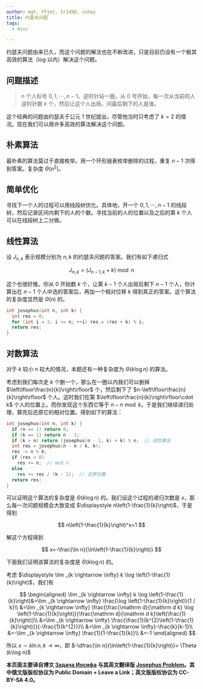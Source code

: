```yaml
---
author: mgt, FFjet, Ir1dXD, sshwy
title: 约瑟夫问题
tags:
  - misc

---
```


约瑟夫问题由来已久，而这个问题的解法也在不断改进，只是目前仍没有一个极其高效的算法（log 以内）解决这个问题。

## 问题描述

> n 个人标号 $0,1,\cdots, n-1$。逆时针站一圈，从 $0$ 号开始，每一次从当前的人逆时针数 $k$ 个，然后让这个人出局。问最后剩下的人是谁。

这个经典的问题由约瑟夫于公元 1 世纪提出，尽管他当时只考虑了 $k=2$ 的情况。现在我们可以用许多高效的算法解决这个问题。

## 朴素算法

最朴素的算法莫过于直接枚举。用一个环形链表枚举删除的过程，重复 $n-1$ 次得到答案。复杂度 $\Theta (n^2)$。

## 简单优化

寻找下一个人的过程可以用线段树优化。具体地，开一个 $0,1,\cdots, n-1$ 的线段树，然后记录区间内剩下的人的个数。寻找当前的人的位置以及之后的第 $k$ 个人可以在线段树上二分做。

## 线性算法

设 $J_{n,k}$ 表示规模分别为 $n,k$ 的约瑟夫问题的答案。我们有如下递归式

$$
J_{n,k}=(J_{n-1,k}+k)\bmod n
$$

这个也很好推。你从 $0$ 开始数 $k$ 个，让第 $k-1$ 个人出局后剩下 $n-1$ 个人，你计算出在 $n-1$ 个人中选的答案后，再加一个相对位移 $k$ 得到真正的答案。这个算法的复杂度显然是 $\Theta (n)$ 的。

```cpp
int josephus(int n, int k) {
  int res = 0;
  for (int i = 1; i <= n; ++i) res = (res + k) % i;
  return res;
}
```

## 对数算法

对于 $k$ 较小 $n$ 较大的情况，本题还有一种复杂度为 $\Theta (k\log n)$ 的算法。

考虑到我们每次走 $k$ 个删一个，那么在一圈以内我们可以删掉 $\left\lfloor\frac{n}{k}\right\rfloor$ 个，然后剩下了 $n-\left\lfloor\frac{n}{k}\right\rfloor$ 个人。这时我们在第 $\left\lfloor\frac{n}{k}\right\rfloor\cdot k$ 个人的位置上。而你发现这个东西它等于 $n-n\bmod k$。于是我们继续递归处理，算完后还原它的相对位置。得到如下的算法：

```cpp
int josephus(int n, int k) {
  if (n == 1) return 0;
  if (k == 1) return n - 1;
  if (k > n) return (josephus(n - 1, k) + k) % n;  // 线性算法
  int res = josephus(n - n / k, k);
  res -= n % k;
  if (res < 0)
    res += n;  // mod n
  else
    res += res / (k - 1);  // 还原位置
  return res;
}
```

可以证明这个算法的复杂度是 $\Theta (k\log n)$ 的。我们设这个过程的递归次数是 $x$，那么每一次问题规模会大致变成 $\displaystyle n\left(1-\frac{1}{k}\right)$，于是得到

$$
n\left(1-\frac{1}{k}\right)^x=1
$$

解这个方程得到

$$
x=-\frac{\ln n}{\ln\left(1-\frac{1}{k}\right)}
$$

下面我们证明该算法的复杂度是 $\Theta (k\log n)$ 的。

考虑 $\displaystyle \lim _{k \rightarrow \infty} k \log \left(1-\frac{1}{k}\right)$，我们有

$$
\begin{aligned}
\lim _{k \rightarrow \infty} k \log \left(1-\frac{1}{k}\right)&=\lim _{k \rightarrow \infty} \frac{\log \left(1-\frac{1}{k}\right)}{1 / k}\\
&=\lim _{k \rightarrow \infty} \frac{\frac{\mathrm d}{\mathrm d k} \log \left(1-\frac{1}{k}\right)}{\frac{\mathrm d}{\mathrm d k}\left(\frac{1}{k}\right)}\\
&=\lim _{k \rightarrow \infty} \frac{\frac{1}{k^{2}\left(1-\frac{1}{k}\right)}}{-\frac{1}{k^{2}}}\\
&=\lim _{k \rightarrow \infty}-\frac{k}{k-1}\\
&=-\lim _{k \rightarrow \infty} \frac{1}{1-\frac{1}{k}}\\
&=-1
\end{aligned}
$$

所以 $x \sim k \ln n, k\to \infty$，即 $-\dfrac{\ln n}{\ln\left(1-\frac{1}{k}\right)}= \Theta (k\log n)$

**本页面主要译自博文 [Задача Иосифа](https://e-maxx.ru/algo/joseph\_problem) 与其英文翻译版 [Josephus Problem](https://cp-algorithms.com/others/josephus\_problem.html)。其中俄文版版权协议为 Public Domain + Leave a Link；英文版版权协议为 CC-BY-SA 4.0。**
